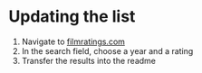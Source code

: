 # Updating the list

1. Navigate to [filmratings.com](https://www.filmratings.com/)
1. In the search field, choose a year and a rating
1. Transfer the results into the readme
